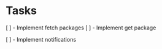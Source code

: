 # Tasks
[ ] - Implement fetch packages
[ ] - Implement get package

[ ] - Implement notifications


